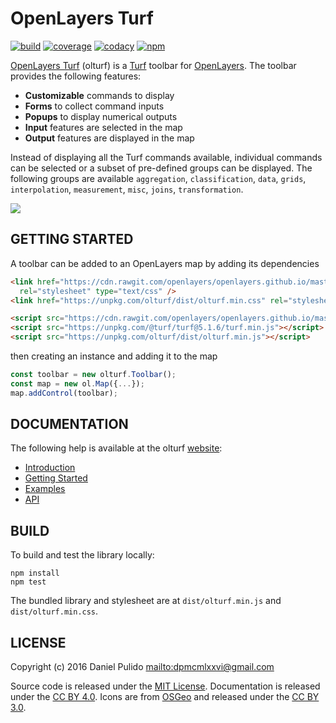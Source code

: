 # OpenLayers Turf

[![build](https://github.com/dpmcmlxxvi/olturf/actions/workflows/build.yml/badge.svg)](https://github.com/dpmcmlxxvi/olturf/actions)
[![coverage](https://img.shields.io/coveralls/dpmcmlxxvi/olturf.svg)](https://coveralls.io/r/dpmcmlxxvi/olturf?branch=master)
[![codacy](https://app.codacy.com/project/badge/Grade/c8c1b0c8b3c842df96a08276fe3cb69a)](https://www.codacy.com/gh/dpmcmlxxvi/olturf/dashboard?utm_source=github.com&amp;utm_medium=referral&amp;utm_content=dpmcmlxxvi/olturf&amp;utm_campaign=Badge_Grade)
[![npm](https://badge.fury.io/js/olturf.svg)](https://badge.fury.io/js/olturf)

[OpenLayers Turf](https://github.com/dpmcmlxxvi/olturf) (olturf) is a
[Turf](http://turfjs.org/) toolbar for [OpenLayers](http://openlayers.org/).
The toolbar provides the following features:

-   **Customizable** commands to display
-   **Forms** to collect command inputs
-   **Popups** to display numerical outputs
-   **Input** features are selected in the map
-   **Output** features are displayed in the map

Instead of displaying all the Turf commands available, individual commands can
be selected or a subset of pre-defined groups can be displayed. The following
groups are available `aggregation`, `classification`, `data`, `grids`,
`interpolation`, `measurement`, `misc`, `joins`, `transformation`.

  ![](docs/web/img/olturf-example-screenshot.png)

## GETTING STARTED

A toolbar can be added to an OpenLayers map by adding its dependencies

```html
<link href="https://cdn.rawgit.com/openlayers/openlayers.github.io/master/en/v5.3.0/css/ol.css"
  rel="stylesheet" type="text/css" />
<link href="https://unpkg.com/olturf/dist/olturf.min.css" rel="stylesheet" type="text/css" />

<script src="https://cdn.rawgit.com/openlayers/openlayers.github.io/master/en/v5.3.0/build/ol.js"></script>
<script src="https://unpkg.com/@turf/turf@5.1.6/turf.min.js"></script>
<script src="https://unpkg.com/olturf/dist/olturf.min.js"></script>
```

then creating an instance and adding it to the map

```javascript
const toolbar = new olturf.Toolbar();
const map = new ol.Map({...});
map.addControl(toolbar);
```

## DOCUMENTATION

The following help is available at the olturf
[website](http://dpmcmlxxvi.github.io/olturf):

-   [Introduction](http://dpmcmlxxvi.github.io/olturf/web/)
-   [Getting Started](http://dpmcmlxxvi.github.io/olturf/web/start.html)
-   [Examples](http://dpmcmlxxvi.github.io/olturf/web/demos.html)
-   [API](http://dpmcmlxxvi.github.io/olturf/api/)

## BUILD

To build and test the library locally:

```shell
npm install
npm test
```

The bundled library and stylesheet are at `dist/olturf.min.js` and
`dist/olturf.min.css`.

## LICENSE

Copyright (c) 2016 Daniel Pulido <mailto:dpmcmlxxvi@gmail.com>

Source code is released under the [MIT License](http://opensource.org/licenses/MIT).
Documentation is released under the [CC BY 4.0](http://creativecommons.org/licenses/by-sa/4.0/).
Icons are from [OSGeo](http://trac.osgeo.org/osgeo/wiki) and released under the
[CC BY 3.0](http://creativecommons.org/licenses/by-sa/3.0/).
